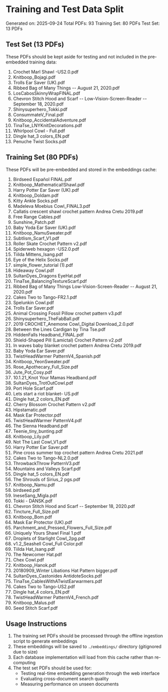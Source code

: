 # Training and Test Data Split

Generated on: 2025-09-24
Total PDFs: 93
Training Set: 80 PDFs
Test Set: 13 PDFs

## Test Set (13 PDFs)
These PDFs should be kept aside for testing and not included in the pre-embedded training data:

1. Crochet Marl Shawl -US2.0.pdf
2. Knitboop_Bojagi.pdf
3. Trolls Ear Saver (UK).pdf
4. Ribbed Bag of Many Things -- August 21, 2020.pdf
5. LosCabosSkinnyWrapFINAL.pdf
6. Chevron Stitch Hood and Scarf --  Low-Vision-Screen-Reader -- September 18, 2020.pdf
7. Shinysuperhero_Tokki.pdf
8. ConsummateV_Final.pdf
9. Knitboop_AccidentalAdventure.pdf
10. TinaTse_LNYKnitDecorations.pdf
11. Whirlpool Cowl - Full.pdf
12. Dingle hat_3 colors_EN.pdf
13. Penuche Twist Socks.pdf

## Training Set (80 PDFs)
These PDFs will be pre-embedded and stored in the embeddings cache:

1. Birdseed Español FINAL.pdf
2. Knitboop_Mathematical!Shawl.pdf
3. Harry Potter Ear Saver (UK).pdf
4. Knitboop_Doldam.pdf
5. Kitty Ankle Socks.pdf
6. Madeleva Moebius Cowl_FINAL3.pdf
7. Callatis crescent shawl crochet pattern Andrea Cretu 2019.pdf
8. Free Range Cables.pdf
9. Sunshine_Patch.pdf
10. Baby Yoda Ear Saver (UK).pdf
11. Knitboop_NamuSweater.pdf
12. Subtlism_Scarf_V1.pdf
13. Roller Skate Crochet Pattern v2.pdf
14. Spiderweb hexagon -US2.0.pdf
15. Tiilda Mittens_Isang.pdf
16. Eye of the Helix Socks.pdf
17. simple_flower_tutorial (1).pdf
18. Hideaway Cowl.pdf
19. SultanDyes_Dragons EyeHat.pdf
20. TinaTse_BalancingTextureScarf.pdf
21. Ribbed Bag of Many Things Low-Vision-Screen-Reader -- August 21, 2020.pdf
22. Cakes Two to Tango-FR2.1.pdf
23. Spelunkin Cowl.pdf
24. Trolls Ear Saver.pdf
25. Animal Crossing Fossil Pillow crochet pattern v3.pdf
26. Shinysuperhero_TheFabBall.pdf
27. 2019 CROCHET_Anemone Cowl_Digital Download_2.0.pdf
28. Between the Lines Cardigan by Tina Tse.pdf
29. HiddenFalls Headband_FINAL.pdf
30. Shield-Shaped Pill (Lamictal) Crochet Pattern v2.pdf
31. In waves baby blanket crochet pattern Andrea Cretu 2019.pdf
32. Baby Yoda Ear Saver.pdf
33. TwistHeadWarmer PatternV4_Spanish.pdf
34. Knitboop_YeonSweater.pdf
35. Rose_Apothecary_Full_Size.pdf
36. Jute_Pot_Cosy.pdf
37. 10.1.21_Knot Your Mamas Headband.pdf
38. SultanDyes_TrotOutCowl.pdf
39. Port Hole Scarf.pdf
40. Lets start a riot blanket- US.pdf
41. Dingle hat_2 colors_EN.pdf
42. Cherry Blossom Crochet Pattern v2.pdf
43. Hipstamatic.pdf
44. Mask Ear Protector.pdf
45. TwistHeadWarmer PatternV4.pdf
46. The Sienna Headband.pdf
47. Teenie_tiny_bunting.pdf
48. Knitboop_Lily.pdf
49. Not The Last Cowl_V1.pdf
50. Harry Potter Ear Saver.pdf
51. Pine cross summer top crochet pattern Andrea Cretu 2021.pdf
52. Cakes Two to Tango-NL2.0.pdf
53. ThrowbackThrow PatternV3.pdf
54. Mountains and Valleys Scarf.pdf
55. Dingle hat_5 colors_EN.pdf
56. The Shrouds of Sirius_2 pgs.pdf
57. Knitboop_Namu.pdf
58. birdseed.pdf
59. IneseSang_Migla.pdf
60. Tokki - DANSK.pdf
61. Chevron Stitch Hood and Scarf -- September 18, 2020.pdf
62. Tincture_Full_Size.pdf
63. Knitboop_Bom.pdf
64. Mask Ear Protector (UK).pdf
65. Parchment_and_Pressed_Flowers_Full_Size.pdf
66. Uniquely Yours Shawl Final 1.pdf
67. Droplets of Starlight Cowl_2pg.pdf
68. v1.2_Seashell Cowl_Full Color.pdf
69. Tiilda Hat_Isang.pdf
70. The Newcomer Hat.pdf
71. Chex Cowl.pdf
72. Knitboop_Hanok.pdf
73. 20180909_Winter Libations Hat Pattern bigger.pdf
74. SultanDyes_Castonides AntidoteSocks.pdf
75. TinaTse_CablesWithATwistEarwarmers.pdf
76. Cakes Two to Tango-US2.pdf
77. Dingle hat_4 colors_EN.pdf
78. TwistHeadWarmer PatternV4_French.pdf
79. Knitboop_Malus.pdf
80. Seed Stitch Scarf.pdf

## Usage Instructions

1. The training set PDFs should be processed through the offline ingestion script to generate embeddings
2. These embeddings will be saved to `./embeddings/` directory (gitignored due to size)
3. Each database implementation will load from this cache rather than re-computing
4. The test set PDFs should be used for:
   - Testing real-time embedding generation through the web interface
   - Evaluating cross-document search quality
   - Measuring performance on unseen documents